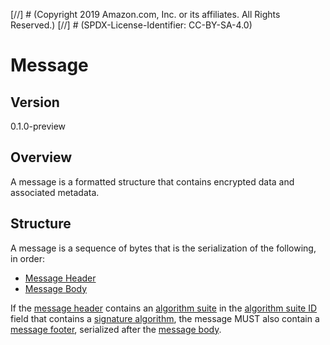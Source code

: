 [//] # (Copyright 2019 Amazon.com, Inc. or its affiliates. All Rights Reserved.)
[//] # (SPDX-License-Identifier: CC-BY-SA-4.0)

# Message

## Version

0.1.0-preview

## Overview

A message is a formatted structure that contains encrypted data and associated metadata.

## Structure

A message is a sequence of bytes that is the serialization of the following, in order:

- [Message Header](#message-header.md)
- [Message Body](#message-body.md)

If the [message header](#message-header.md) contains an [algorithm suite](#algorithmm-suites.md) in the
[algorithm suite ID](#message-header.md#algorithm-suite-id) field that contains a
[signature algorithm](#algorithm-suites.md#signature-algorithm), the message MUST also contain a
[message footer](#message-footer.md), serialized after the [message body](#message-body.md).
